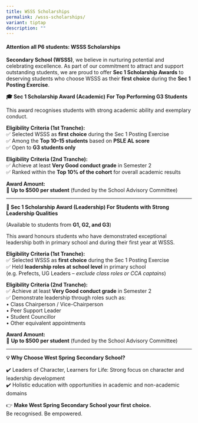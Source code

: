 ```yaml
---
title: WSSS Scholarships
permalink: /wsss-scholarships/
variant: tiptap
description: ""
---
```

<h4><strong>Attention all P6 students: WSSS Scholarships &nbsp;&nbsp;&nbsp;</strong></h4>
<p><strong>Secondary School (WSSS)</strong>, we believe in nurturing potential
and celebrating excellence. As part of our commitment to attract and support
outstanding students, we are proud to offer <strong>Sec 1 Scholarship Awards</strong> to
deserving students who choose WSSS as their <strong>first choice</strong> during
the <strong>Sec 1 Posting Exercise</strong>.</p>
<p><strong>🎓 Sec 1 Scholarship Award (Academic) For Top Performing G3 Students</strong>
</p>
<p>This award recognises students with strong academic ability and exemplary
conduct.</p>
<p><strong>Eligibility Criteria (1st Tranche):</strong>
<br>✅ Selected WSSS as <strong>first choice</strong> during the Sec 1 Posting
Exercise
<br>✅ Among the <strong>Top 10–15 students</strong> based on <strong>PSLE AL score</strong>
<br>✅ Open to <strong>G3 students only</strong>
</p>
<p><strong>Eligibility Criteria (2nd Tranche):</strong>
<br>✅ Achieve at least <strong>Very Good conduct grade</strong> in Semester
2
<br>✅ Ranked within the <strong>Top 10% of the cohort</strong> for overall academic
results</p>
<p><strong>Award Amount:</strong>
<br>🎁 <strong>Up to $500 per student</strong> (funded by the School Advisory
Committee)</p>
<hr>
<p><strong>🌱 Sec 1 Scholarship Award (Leadership) For Students with Strong Leadership Qualities</strong>
</p>
<p>(Available to students from <strong>G1, G2, and G3</strong>)</p>
<p>This award honours students who have demonstrated exceptional leadership
both in primary school and during their first year at WSSS.</p>
<p><strong>Eligibility Criteria (1st Tranche):</strong>
<br>✅ Selected WSSS as <strong>first choice</strong> during the Sec 1 Posting
Exercise
<br>✅ Held <strong>leadership roles at school level</strong> in primary school
<br>(e.g. Prefects, UG Leaders – <em>exclude class roles or CCA captains</em>)</p>
<p><strong>Eligibility Criteria (2nd Tranche):</strong>
<br>✅ Achieve at least <strong>Very Good conduct grade</strong> in Semester
2
<br>✅ Demonstrate leadership through roles such as:
<br>• Class Chairperson / Vice-Chairperson
<br>• Peer Support Leader
<br>• Student Councillor
<br>• Other equivalent appointments</p>
<p><strong>Award Amount:</strong>
<br>🎁 <strong>Up to $500 per student</strong> (funded by the School Advisory
Committee)</p>
<hr>
<p><strong>💡 Why Choose West Spring Secondary School?</strong>
</p>
<p>✔️ Leaders of Character, Learners for Life: Strong focus on character
and leadership development
<br>✔️ Holistic education with opportunities in academic and non-academic
domains</p>
<p>👉 <strong>Make West Spring Secondary School your first choice.</strong>
<br>Be recognised. Be empowered.</p>
<p>
<br>
</p>
<p></p>
<p></p>
<p></p>
<p></p>
<p></p>
<p></p>
<p></p>
<p></p>
<p></p>
<p></p>
<p></p>
<p></p>
<p></p>
<p></p>
<p></p>
<p></p>
<p></p>
<p></p>
<p></p>
<p></p>
<p></p>
<p></p>
<p></p>
<p></p>
<p></p>
<p></p>
<p></p>
<p></p>
<p></p>
<p></p>
<p></p>
<p></p>
<p></p>
<p></p>
<p></p>
<p></p>
<p></p>